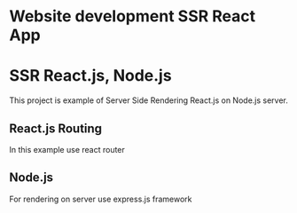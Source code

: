 # Website development SSR React App
# SSR React.js, Node.js

This project is example of Server Side Rendering React.js on Node.js server.


## React.js Routing

In this example use react router

## Node.js 

For rendering on server use express.js framework


